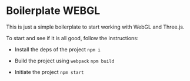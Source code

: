 # Boilerplate WEBGL

This is just a simple boilerplate to start working with WebGL and Three.js.

To start and see if it is all good, follow the instructions:

- Install the deps of the project
  `npm i`

- Build the project using `webpack`
  `npm build`

- Initiate the project
  `npm start`